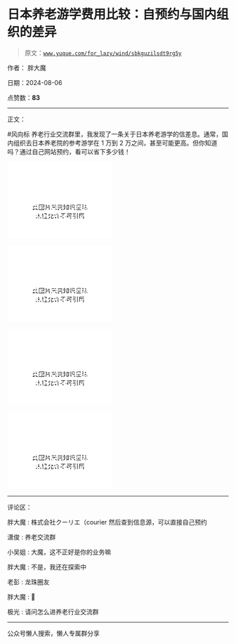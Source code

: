 # 日本养老游学费用比较：自预约与国内组织的差异

> 原文：[`www.yuque.com/for_lazy/wind/sbkguzilsdt9rg5y`](https://www.yuque.com/for_lazy/wind/sbkguzilsdt9rg5y)

作者： 胖大魔

日期：2024-08-06

点赞数：**83**

* * *

正文：

#风向标
养老行业交流群里，我发现了一条关于日本养老游学的信差息。通常，国内组织去日本养老院的参考游学在 1 万到 2 万之间，甚至可能更高。但你知道吗？通过自己网站预约，看可以省下多少钱！

![](img/d888f598c9b86ebb4755d159ae4688a0.png "None")

![](img/63ed619166a67651d9ad641c9494c9ca.png "None")

![](img/3052207959704a334caeee27c96fc63d.png "None")

![](img/b09c7b2cdfd64dffddaf2dbb39bf5b9c.png "None")

* * *

评论区：

胖大魔 : 株式会社クーリエ（courier 然后查到信息源，可以直接自己预约

潇俊 : 养老交流群

小吴姐 : 大魔，这不正好是你的业务嘛

胖大魔 : 不是，我还在探索中

老彭 : 龙珠圈友

胖大魔 : 🤯

极光 : 请问怎么进养老行业交流群

* * *

公众号懒人搜索，懒人专属群分享